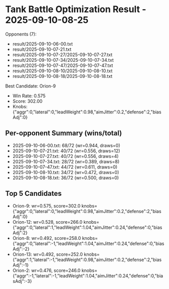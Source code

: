 # Tank Battle Optimization Result - 2025-09-10-08-25

Opponents (7):
- result/2025-09-10-06-00.txt
- result/2025-09-10-07-21.txt
- result/2025-09-10-07-27/2025-09-10-07-27.txt
- result/2025-09-10-07-34/2025-09-10-07-34.txt
- result/2025-09-10-07-47/2025-09-10-07-47.txt
- result/2025-09-10-08-10/2025-09-10-08-10.txt
- result/2025-09-10-08-18/2025-09-10-08-18.txt

Best Candidate: Orion-9

- Win Rate: 0.575
- Score: 302.00
- Knobs: {"aggr":0,"lateral":0,"leadWeight":0.98,"aimJitter":0.2,"defense":2,"biasAdj":0}

## Per-opponent Summary (wins/total)
- 2025-09-10-06-00.txt: 68/72 (wr=0.944, draws=0)
- 2025-09-10-07-21.txt: 40/72 (wr=0.556, draws=12)
- 2025-09-10-07-27.txt: 40/72 (wr=0.556, draws=4)
- 2025-09-10-07-34.txt: 28/72 (wr=0.389, draws=8)
- 2025-09-10-07-47.txt: 44/72 (wr=0.611, draws=0)
- 2025-09-10-08-10.txt: 34/72 (wr=0.472, draws=0)
- 2025-09-10-08-18.txt: 36/72 (wr=0.500, draws=0)

## Top 5 Candidates
- Orion-9: wr=0.575, score=302.0 knobs={"aggr":0,"lateral":0,"leadWeight":0.98,"aimJitter":0.2,"defense":2,"biasAdj":0}
- Orion-12: wr=0.528, score=266.0 knobs={"aggr":0,"lateral":1,"leadWeight":1.04,"aimJitter":0.24,"defense":0,"biasAdj":2}
- Orion-8: wr=0.492, score=258.0 knobs={"aggr":0,"lateral":-1,"leadWeight":1.04,"aimJitter":0.24,"defense":0,"biasAdj":-2}
- Orion-13: wr=0.492, score=252.0 knobs={"aggr":1,"lateral":-1,"leadWeight":0.98,"aimJitter":0.2,"defense":2,"biasAdj":-1}
- Orion-2: wr=0.476, score=246.0 knobs={"aggr":-1,"lateral":-1,"leadWeight":1.04,"aimJitter":0.24,"defense":0,"biasAdj":-3}